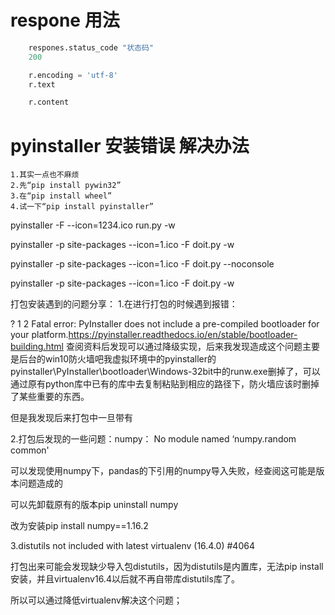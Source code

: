 # respone 用法

``` python
    respones.status_code "状态码"
    200

    r.encoding = 'utf-8'
    r.text

    r.content
```

# pyinstaller 安装错误 解决办法

```
1.其实一点也不麻烦
2.先“pip install pywin32”
3.在“pip install wheel”
4.试一下“pip install pyinstaller”

```


pyinstaller -F --icon=1234.ico run.py -w

pyinstaller -p site-packages --icon=1.ico -F doit.py -w

pyinstaller -p site-packages --icon=1.ico -F doit.py --noconsole

pyinstaller -p site-packages --icon=1.ico -F doit.py -w

 打包安装遇到的问题分享：
1.在进行打包的时候遇到报错：

?
1
2
Fatal error: PyInstaller does not include a pre-compiled bootloader for your
platform.<a href="https://pyinstaller.readthedocs.io/en/stable/bootloader-building.html">https://pyinstaller.readthedocs.io/en/stable/bootloader-building.html</a>
查阅资料后发现可以通过降级实现，后来我发现造成这个问题主要是后台的win10防火墙吧我虚拟环境中的pyinstaller的pyinstaller\PyInstaller\bootloader\Windows-32bit中的runw.exe删掉了，可以通过原有python库中已有的库中去复制粘贴到相应的路径下，防火墙应该时删掉了某些重要的东西。

但是我发现后来打包中一旦带有

2.打包后发现的一些问题：numpy： No module named ‘numpy.random common'

可以发现使用numpy下，pandas的下引用的numpy导入失败，经查阅这可能是版本问题造成的

可以先卸载原有的版本pip uninstall numpy

改为安装pip install numpy==1.16.2

 3.distutils not included with latest virtualenv (16.4.0) #4064

打包出来可能会发现缺少导入包distutils，因为distutils是内置库，无法pip install 安装，并且virtualenv16.4以后就不再自带库distutils库了。

所以可以通过降低virtualenv解决这个问题；